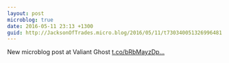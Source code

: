 ```yaml
---
layout: post
microblog: true
date: 2016-05-11 23:13 +1300
guid: http://JacksonOfTrades.micro.blog/2016/05/11/t730340051326996481.html
---
```

New microblog post at Valiant Ghost [t.co/bRbMayzDp...](https://t.co/bRbMayzDpM)

